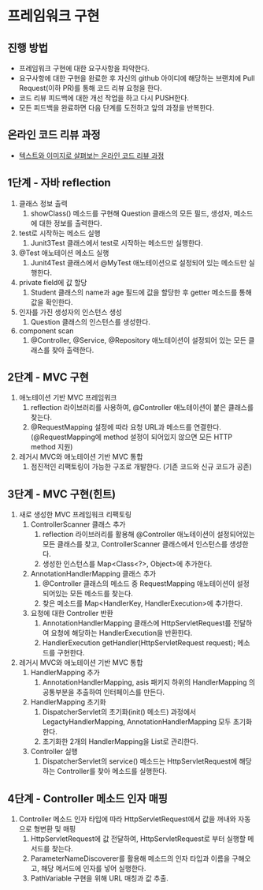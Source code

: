 # 프레임워크 구현
## 진행 방법
* 프레임워크 구현에 대한 요구사항을 파악한다.
* 요구사항에 대한 구현을 완료한 후 자신의 github 아이디에 해당하는 브랜치에 Pull Request(이하 PR)를 통해 코드 리뷰 요청을 한다.
* 코드 리뷰 피드백에 대한 개선 작업을 하고 다시 PUSH한다.
* 모든 피드백을 완료하면 다음 단계를 도전하고 앞의 과정을 반복한다.

## 온라인 코드 리뷰 과정
* [텍스트와 이미지로 살펴보는 온라인 코드 리뷰 과정](https://github.com/next-step/nextstep-docs/tree/master/codereview)

## 1단계 - 자바 reflection
1. 클래스 정보 출력
   1. showClass() 메소드를 구현해 Question 클래스의 모든 필드, 생성자, 메소드에 대한 정보를 출력한다.
2. test로 시작하는 메소드 실행
   1. Junit3Test 클래스에서 test로 시작하는 메소드만 실행한다.
3. @Test 애노테이션 메소드 실행
   1. Junit4Test 클래스에서 @MyTest 애노테이션으로 설정되어 있는 메소드만 실행한다.
4. private field에 값 할당
   1. Student 클래스의 name과 age 필드에 값을 할당한 후 getter 메소드를 통해 값을 확인한다.
5. 인자를 가진 생성자의 인스턴스 생성
   1. Question 클래스의 인스턴스를 생성한다.
6. component scan
   1. @Controller, @Service, @Repository 애노테이션이 설정되어 있는 모든 클래스를 찾아 출력한다.

## 2단계 - MVC 구현
1. 애노테이션 기반 MVC 프레임워크
   1. reflection 라이브러리를 사용하여, @Controller 애노테이션이 붙은 클래스를 찾는다.
   2. @RequestMapping 설정에 따라 요청 URL과 메소드를 연결한다. (@RequestMapping에 method 설정이 되어있지 않으면 모든 HTTP method 지원)
2. 레거시 MVC와 애노테이션 기반 MVC 통합
   1. 점진적인 리팩토링이 가능한 구조로 개발한다. (기존 코드와 신규 코드가 공존)

## 3단계 - MVC 구현(힌트)
1. 새로 생성한 MVC 프레임워크 리팩토링
   1. ControllerScanner 클래스 추가
      1. reflection 라이브러리를 활용해 @Controller 애노테이션이 설정되어있는 모든 클래스를 찾고, ControllerScanner 클래스에서 인스턴스를 생성한다.
      2. 생성한 인스턴스를 Map<Class<?>, Object>에 추가한다.
   2. AnnotationHandlerMapping 클래스 추가
      1. @Controller 클래스의 메소드 중 RequestMapping 애노테이션이 설정되어있는 모든 메소드를 찾는다.
      2. 찾은 메소드를 Map<HandlerKey, HandlerExecution>에 추가한다.
   3. 요청에 대한 Controller 반환
      1. AnnotationHandlerMapping 클래스에 HttpServletRequest를 전달하여 요청에 해당하는 HandlerExecution을 반환한다.
      2. HandlerExecution getHandler(HttpServletRequest request); 메소드를 구현한다.
2. 레거시 MVC와 애노테이션 기반 MVC 통합
   1. HandlerMapping 추가
      1. AnnotationHandlerMapping, asis 패키지 하위의 HandlerMapping 의 공통부분을 추출하여 인터페이스를 만든다.
   2. HandlerMapping 초기화
      1. DispatcherServlet의 초기화(init() 메소드) 과정에서 LegactyHandlerMapping, AnnotationHandlerMapping 모두 초기화한다.
      2. 초기화한 2개의 HandlerMapping을 List로 관리한다.
   3. Controller 실행
      1. DispatcherServlet의 service() 메소드는 HttpServletRequest에 해당하는 Controller를 찾아 메소드를 실행한다.

## 4단계 - Controller 메소드 인자 매핑
1. Controller 메소드 인자 타입에 따라 HttpServletRequest에서 값을 꺼내와 자동으로 형변환 및 매핑
   1. HttpServletRequest에 값 전달하여, HttpServletRequest로 부터 실행할 메서드를 찾는다.
   2. ParameterNameDiscoverer를 활용해 메소드의 인자 타입과 이름을 구해오고, 해당 메서드에 인자를 넣어 실행한다.
   3. PathVariable 구현을 위해 URL 매칭과 값 추출.